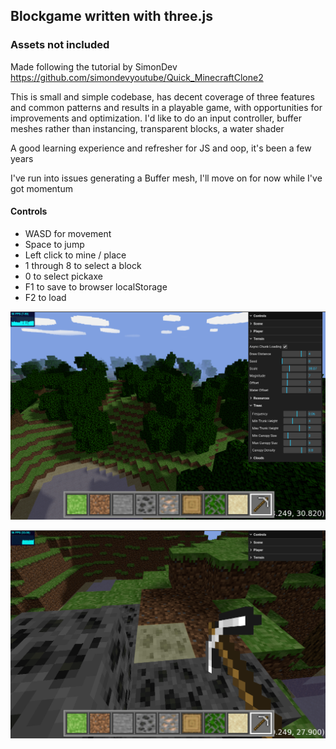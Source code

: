 ## Blockgame written with three.js 

### Assets not included 

Made following the tutorial by SimonDev https://github.com/simondevyoutube/Quick_MinecraftClone2 

This is small and simple codebase, has decent coverage of three features and common patterns and results in a playable game, with opportunities for improvements and optimization. I'd like to do an input controller, buffer meshes rather than instancing, transparent blocks, a water shader 

A good learning experience and refresher for JS and oop, it's been a few years 

I've run into issues generating a Buffer mesh, I'll move on for now while I've got momentum 

#### Controls 

- WASD for movement
- Space to jump
- Left click to mine / place 
- 1 through 8 to select a block
- 0 to select pickaxe 
- F1 to save to browser localStorage 
- F2 to load 

![Overview and Settings](./screenshots/orbit_camera.png)

![In Game](./screenshots/first_person.png)